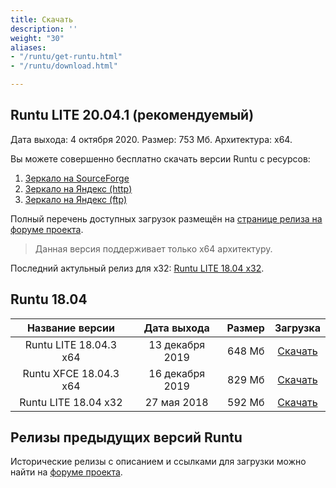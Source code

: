 ```yaml
---
title: Скачать
description: ''
weight: "30"
aliases:
- "/runtu/get-runtu.html"
- "/runtu/download.html"

---
```

## Runtu LITE 20.04.1 (рекомендуемый)
Дата выхода: 4 октября 2020. Размер: 753 Мб. Архитектура: х64.

Вы можете совершенно бесплатно скачать версии Runtu с ресурсов:
1. [Зеркало на SourceForge](https://sourceforge.net/projects/runtu/files/runtu%2020.04/LITE/runtu-lite-20.04.1-amd64_202010.iso/download)
2. [Зеркало на Яндекс (http)](https://mirror.yandex.ru/runtu/runtu%2020.04/LITE/runtu-lite-20.04.1-amd64_202010.iso)
3. [Зеркало на Яндекс (ftp)](ftp://mirror.yandex.ru/runtu/runtu%2020.04/LITE/runtu-lite-20.04.1-amd64_202010.iso)

Полный перечень доступных загрузок размещён на [странице релиза на форуме проекта](https://forum.runtu.org/index.php/topic,8173.0.html).

> Данная версия поддерживает только x64 архитектуру.

Последний актульный релиз для x32: [Runtu LITE 18.04 x32](http://forum.runtu.org/index.php/topic,7527.0.html).


## Runtu 18.04
| Название версии        | Дата выхода           | Размер  | Загрузка|
|:----------------------:|:---------------:| :------:| :-------:|
| Runtu LITE 18.04.3 x64 | 13 декабря 2019 | 648 Мб | [Скачать](http://forum.runtu.org/index.php/topic,7940.0.html)
| Runtu XFCE 18.04.3 x64 | 16 декабря 2019 | 829 Мб | [Скачать](http://forum.runtu.org/index.php/topic,7941.0.html)
| Runtu LITE 18.04 x32   | 27 мая 2018     | 592 Мб | [Скачать](http://forum.runtu.org/index.php/topic,7527.0.html)

## Релизы предыдущих версий Runtu
Исторические релизы с описанием и ссылками для загрузки можно найти на [форуме проекта](http://forum.runtu.org/index.php/board,29.0.html).